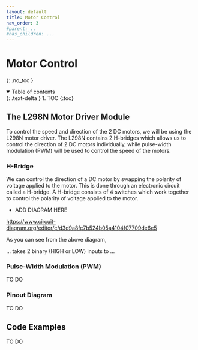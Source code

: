 ```yaml
---
layout: default
title: Motor Control
nav_order: 3
#parent: ..
#has_children: ...
---
```


# Motor Control
{: .no_toc }

<details open markdown="block">
  <summary>
    Table of contents
  </summary>
  {: .text-delta }
1. TOC
{:toc}
</details>

## The L298N Motor Driver Module
To control the speed and direction of the 2 DC motors, we will be using the L298N motor driver. The L298N contains 2 H-bridges which allows us to control the direction of 2 DC motors individually, while pulse-width modulation (PWM) will be used to control the speed of the motors.

### H-Bridge
We can control the direction of a DC motor by swapping the polarity of voltage applied to the motor. This is done through an electronic circuit called a H-bridge. A H-bridge consists of 4 switches which work together to control the polarity of voltage applied to the motor.

- ADD DIAGRAM HERE

https://www.circuit-diagram.org/editor/c/d3d9a8fc7b524b05a4104f07709de6e5 

As you can see from the above diagram, 



... takes 2 binary (HIGH or LOW) inputs to …

### Pulse-Width Modulation (PWM)
TO DO

### Pinout Diagram
TO DO

## Code Examples
TO DO